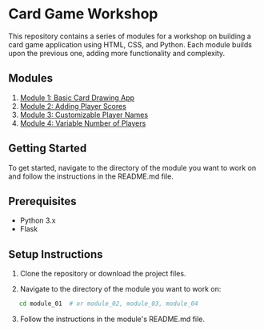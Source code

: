 # Card Game Workshop

This repository contains a series of modules for a workshop on building a card game application using HTML, CSS, and Python. Each module builds upon the previous one, adding more functionality and complexity.

## Modules

1. [Module 1: Basic Card Drawing App](module1/README.md)
2. [Module 2: Adding Player Scores](module2/README.md)
3. [Module 3: Customizable Player Names](module3/README.md)
4. [Module 4: Variable Number of Players](module4/README.md)

## Getting Started

To get started, navigate to the directory of the module you want to work on and follow the instructions in the README.md file.

## Prerequisites

- Python 3.x
- Flask

## Setup Instructions

1. Clone the repository or download the project files.

2. Navigate to the directory of the module you want to work on:

```bash
   cd module_01  # or module_02, module_03, module_04
```

3. Follow the instructions in the module's README.md file.
